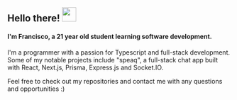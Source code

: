 ## Hello there! <img style="height: 32px;" src="https://blog.joypixels.com/content/images/2019/06/waving_hand_sign_1024.gif"/>

#### I'm Francisco, a 21 year old student learning software development.

I'm a programmer with a passion for Typescript and full-stack development. Some of my notable projects include "speaq", a full-stack chat app built with React, Next.js, Prisma, Express.js and Socket.IO.

Feel free to check out my repositories and contact me with any questions and opportunities :)
